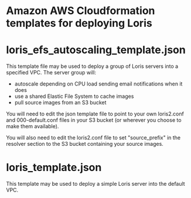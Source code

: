 Amazon AWS Cloudformation templates for deploying Loris
===========

# loris_efs_autoscaling_template.json

This template file may be used to deploy a group of
Loris servers into a specified VPC.
The server group will:
 * autoscale depending on CPU load sending email notifications when it does
 * use a shared Elastic File System to cache images
 * pull source images from an S3 bucket

You will need to edit the json template file to point to your own loris2.conf and 000-default.conf
files in your S3 bucket (or wherever you choose to make them available).

You will also need to edit the loris2.conf file to set "source_prefix" in the resolver section
to the S3 bucket containing your source images.

# loris_template.json

This template may be used to deploy a simple Loris server into
the default VPC.
